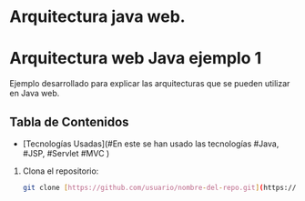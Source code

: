 # Arquitectura java web. 


# Arquitectura web Java ejemplo 1

Ejemplo desarrollado para explicar las arquitecturas que se pueden utilizar en Java web. 


## Tabla de Contenidos

- [Tecnologías Usadas](#En este se han usado las tecnologías #Java, #JSP, #Servlet #MVC )


1. Clona el repositorio:
   ```bash
   git clone [https://github.com/usuario/nombre-del-repo.git](https://github.com/Salvador-Menjivar/arch_java_web_03.git)
